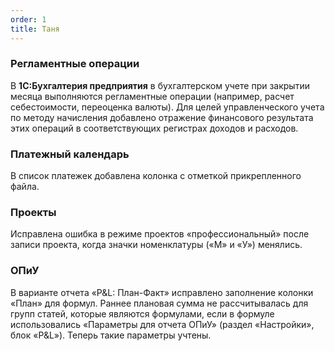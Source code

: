 ```yaml
---
order: 1
title: Таня
---
```


### **Регламентные операции**

В **1С:Бухгалтерия предприятия** в бухгалтерском учете при закрытии месяца выполняются регламентные операции (например, расчет себестоимости, переоценка валюты). Для целей управленческого учета по методу начисления добавлено отражение финансового результата этих операций в соответствующих регистрах доходов и расходов.



### **Платежный календарь**

В список платежек добавлена колонка с отметкой прикрепленного файла.



### **Проекты**

Исправлена ошибка в режиме проектов «профессиональный» после записи проекта, когда значки номенклатуры («М» и «У») менялись.



### **ОПиУ**

В варианте отчета «P&L: План-Факт» исправлено заполнение колонки «План» для формул. Раннее плановая сумма не рассчитывалась для групп статей, которые являются формулами, если в формуле использовались «Параметры для отчета ОПиУ» (раздел «Настройки», блок «P&L»). Теперь такие параметры учтены.